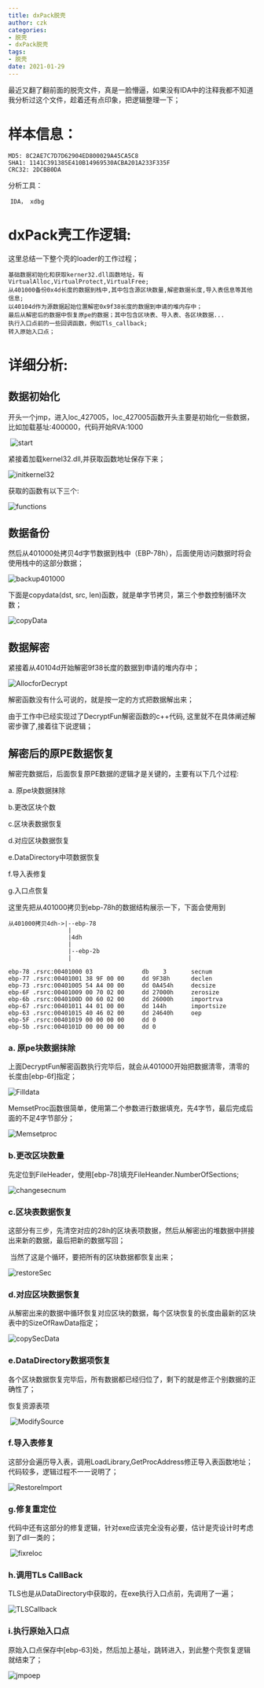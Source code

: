 ```yaml
---
title: dxPack脱壳
author: czk
categories:
- 脱壳
- dxPack脱壳
tags: 
- 脱壳
date: 2021-01-29
---
```


最近又翻了翻前面的脱壳文件，真是一脸懵逼，如果没有IDA中的注释我都不知道我分析过这个文件，趁着还有点印象，把逻辑整理一下；

<!-- more -->


# 样本信息：

```
MD5: 8C2AE7C7D7D62904ED800029A45CA5C8
SHA1: 1141C391385E410B14969530ACBA201A233F335F
CRC32: 2DCBB0DA
```

分析工具：

​	`IDA， xdbg`



# dxPack壳工作逻辑:

这里总结一下整个壳的loader的工作过程；

```
基础数据初始化和获取kerner32.dll函数地址，有VirtualAlloc,VirtualProtect,VirtualFree;
从401000备份0x4d长度的数据到栈中,其中包含源区块数量,解密数据长度,导入表信息等其他信息;
以40104d作为源数据起始位置解密0x9f38长度的数据到申请的堆内存中；
最后从解密后的数据中恢复原pe的数据；其中包含区块表、导入表、各区块数据...
执行入口点前的一些回调函数，例如Tls_callback;
转入原始入口点；
```



# 详细分析:

## 数据初始化	

开头一个jmp，进入loc_427005，loc_427005函数开头主要是初始化一些数据，比如加载基址:400000，代码开始RVA:1000

​	![start](/pic/czk/dxPack/start.png)

紧接着加载kernel32.dll,并获取函数地址保存下来；

![initkernel32](/pic/czk/dxPack/initkernel32.png)

获取的函数有以下三个:

![functions](/pic/czk/dxPack/functions.png)

## 数据备份

然后从401000处拷贝4d字节数据到栈中（EBP-78h），后面使用访问数据时将会使用栈中的这部分数据；

![backup401000](/pic/czk/dxPack/backup401000.png)

下面是copydata(dst, src, len)函数，就是单字节拷贝，第三个参数控制循环次数；

![copyData](/pic/czk/dxPack/copyData.png)

## 数据解密

紧接着从40104d开始解密9f38长度的数据到申请的堆内存中；

![AllocforDecrypt](/pic/czk/dxPack/AllocforDecrypt.png)



解密函数没有什么可说的，就是按一定的方式把数据解出来；  

由于工作中已经实现过了DecryptFun解密函数的c++代码, 这里就不在具体阐述解密步骤了,接着往下说逻辑；



## 解密后的原PE数据恢复

解密完数据后，后面恢复原PE数据的逻辑才是关键的，主要有以下几个过程:

a. 原pe块数据抹除

b.更改区块个数

c.区块表数据恢复

d.对应区块数据恢复

e.DataDirectory中项数据恢复

f.导入表修复

g.入口点恢复



这里先把从401000拷贝到ebp-78h的数据结构展示一下，下面会使用到

```
从401000拷贝4dh->|--ebp-78
			   	 |
			   	 |4dh
			   	 |
			   	 |--ebp-2b
			   	 |

ebp-78 .rsrc:00401000 03              db    3		secnum
ebp-77 .rsrc:00401001 38 9F 00 00     dd 9F38h		declen
ebp-73 .rsrc:00401005 54 A4 00 00     dd 0A454h		decsize
ebp-6F .rsrc:00401009 00 70 02 00     dd 27000h		zerosize
ebp-6b .rsrc:0040100D 00 60 02 00     dd 26000h		importrva
ebp-67 .rsrc:00401011 44 01 00 00     dd 144h		importsize
ebp-63 .rsrc:00401015 40 46 02 00     dd 24640h		oep
ebp-5F .rsrc:00401019 00 00 00 00     dd 0
ebp-5b .rsrc:0040101D 00 00 00 00     dd 0
```

### a. 原pe块数据抹除

上面DecryptFun解密函数执行完毕后，就会从401000开始把数据清零，清零的长度由[ebp-6f]指定；

![Filldata](/pic/czk/dxPack/Filldata.png)



MemsetProc函数很简单，使用第二个参数进行数据填充，先4字节，最后完成后面的不足4字节部分；

![Memsetproc](/pic/czk/dxPack/Memsetproc.png)

### b.更改区块数量

​	先定位到FileHeader，使用[ebp-78]填充FileHeander.NumberOfSections;

![changesecnum](/pic/czk/dxPack/changesecnum.png)

### c.区块表数据恢复

​	这部分有三步，先清空对应的28h的区块表项数据，然后从解密出的堆数据中拼接出来新的数据，最后把新的数据写回；

​	当然了这是个循环，要把所有的区块数据都恢复出来；

![restoreSec](/pic/czk/dxPack/restoreSec.png)

### d.对应区块数据恢复

​	从解密出来的数据中循环恢复对应区块的数据，每个区块恢复的长度由最新的区块表中的SizeOfRawData指定；

![copySecData](/pic/czk/dxPack/copySecData.png)

### e.DataDirectory数据项恢复

​	各个区块数据恢复完毕后，所有数据都已经归位了，剩下的就是修正个别数据的正确性了；

恢复资源表项

​	![ModifySource](/pic/czk/dxPack/ModifySource.png)



### f.导入表修复

​	这部分会遍历导入表，调用LoadLibrary,GetProcAddress修正导入表函数地址；代码较多，逻辑过程不一一说明了；

![RestoreImport](/pic/czk/dxPack/RestoreImport.png)

### g.修复重定位

​	代码中还有这部分的修复逻辑，针对exe应该完全没有必要，估计是壳设计时考虑到了dll一类的；

​	![fixreloc](/pic/czk/dxPack/fixreloc.png)

### h.调用TLs CallBack

​	TLS也是从DataDirectory中获取的，在exe执行入口点前，先调用了一遍；

![TLSCallback](/pic/czk/dxPack/TLSCallback.png)

### i.执行原始入口点



​	原始入口点保存中[ebp-63]处，然后加上基址，跳转进入，到此整个壳恢复逻辑就结束了；

![jmpoep](/pic/czk/dxPack/jmpoep.png)